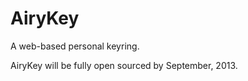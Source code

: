 AiryKey
========

A web-based personal keyring.

AiryKey will be fully open sourced by September, 2013.
